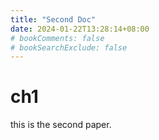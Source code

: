```yaml
---
title: "Second Doc"
date: 2024-01-22T13:28:14+08:00
# bookComments: false
# bookSearchExclude: false
---
```


# ch1
this is the second paper.
